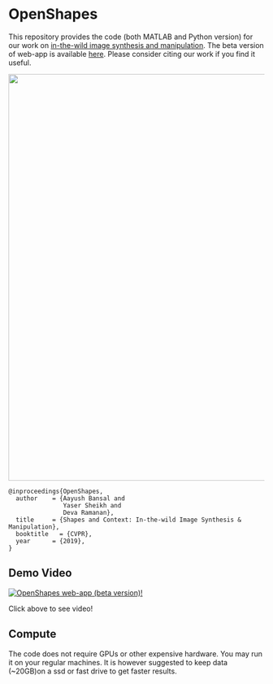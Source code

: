 # OpenShapes

This repository provides the code (both MATLAB and Python version) for our work on [in-the-wild image synthesis and manipulation](http://www.cs.cmu.edu/~aayushb/OpenShapes/). The beta version of web-app is available [here](http://openshapes.perception.cs.cmu.edu:5000). Please consider citing our work if you find it useful.

<img src="./teaser.png" width="800px"/>

```make
@inproceedings{OpenShapes,
  author    = {Aayush Bansal and
               Yaser Sheikh and
               Deva Ramanan},
  title     = {Shapes and Context: In-the-wild Image Synthesis & Manipulation},
  booktitle   = {CVPR},
  year      = {2019},
}
```
## Demo Video

[![OpenShapes web-app (beta version)!](https://img.youtube.com/vi/Yi8Z5AeBRxI/0.jpg)](https://youtu.be/Yi8Z5AeBRxI)

Click above to see video!


## Compute

The code does not require GPUs or other expensive hardware. You may run it on your regular machines. It is however suggested to keep data (~20GB)on a ssd or fast drive to get faster results.




